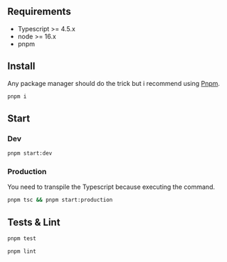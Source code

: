 ## Requirements

- Typescript >= 4.5.x
- node >= 16.x
- pnpm

## Install

Any package manager should do the trick but i recommend using [Pnpm](https://pnpm.io).

```bash
pnpm i
```

## Start

### Dev

```bash
pnpm start:dev
```

### Production

You need to transpile the Typescript because executing the command.

```bash
pnpm tsc && pnpm start:production
```

## Tests & Lint

```bash
pnpm test
```

```bash
pnpm lint
```
